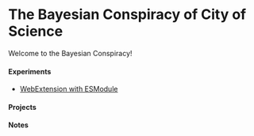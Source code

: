 # The Bayesian Conspiracy of City of Science

Welcome to the Bayesian Conspiracy!

#### Experiments

-   [WebExtension with ESModule](#./experiments/2019/sept-web-ext-with-esm.md)

#### Projects

#### Notes
